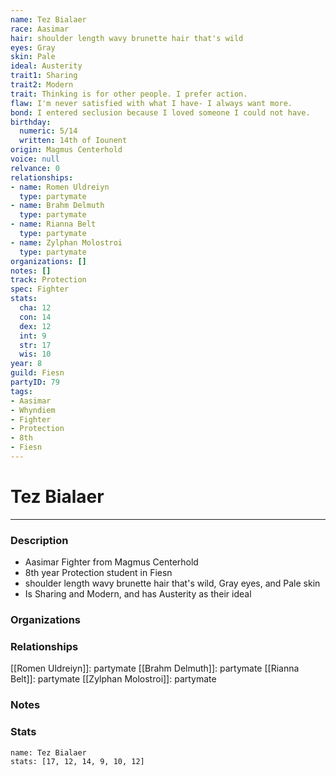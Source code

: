 ```yaml
---
name: Tez Bialaer
race: Aasimar
hair: shoulder length wavy brunette hair that's wild
eyes: Gray
skin: Pale
ideal: Austerity
trait1: Sharing
trait2: Modern
trait: Thinking is for other people. I prefer action.
flaw: I'm never satisfied with what I have- I always want more.
bond: I entered seclusion because I loved someone I could not have.
birthday:
  numeric: 5/14
  written: 14th of Iounent
origin: Magmus Centerhold
voice: null
relvance: 0
relationships:
- name: Romen Uldreiyn
  type: partymate
- name: Brahm Delmuth
  type: partymate
- name: Rianna Belt
  type: partymate
- name: Zylphan Molostroi
  type: partymate
organizations: []
notes: []
track: Protection
spec: Fighter
stats:
  cha: 12
  con: 14
  dex: 12
  int: 9
  str: 17
  wis: 10
year: 8
guild: Fiesn
partyID: 79
tags:
- Aasimar
- Whyndiem
- Fighter
- Protection
- 8th
- Fiesn
---
```

# Tez Bialaer
---
### Description
- Aasimar Fighter from Magmus Centerhold
- 8th year Protection student in Fiesn
- shoulder length wavy brunette hair that's wild, Gray eyes, and Pale skin
- Is Sharing and Modern, and has Austerity as their ideal

### Organizations

### Relationships
[[Romen Uldreiyn]]: partymate
[[Brahm Delmuth]]: partymate
[[Rianna Belt]]: partymate
[[Zylphan Molostroi]]: partymate

### Notes

### Stats
```statblock
name: Tez Bialaer
stats: [17, 12, 14, 9, 10, 12]
```